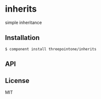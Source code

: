 
# inherits

  simple inheritance

## Installation

    $ component install threepointone/inherits

## API

   

## License

  MIT
